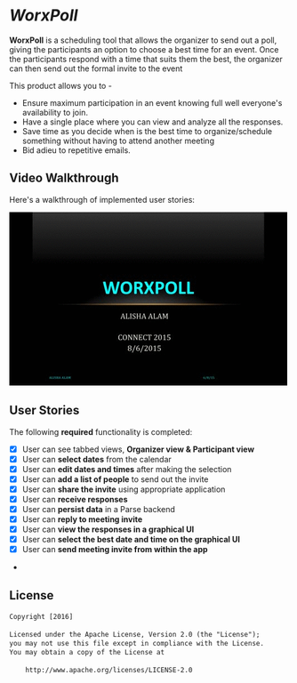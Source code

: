 #  *WorxPoll*

**WorxPoll** is a scheduling tool that allows the organizer to send out a poll, giving the participants an option to choose a best time for an 
event. Once the participants respond with a time that suits them the best, the organizer can then send out the formal invite to the event

This product allows you to - 
<ul>
  <li>Ensure maximum participation in an event knowing full well everyone's availability to join.</li>
  <li>Have a single place where you can view and analyze all the responses.</li>
  <li>Save time as you decide when is the best time to organize/schedule something without having to attend another meeting 
  <li>Bid adieu to repetitive emails.
</ul>


## Video Walkthrough 

Here's a walkthrough of implemented user stories:

<img src='https://github.com/alishaalam/WorxPoll/blob/master/WorxPoll_Connect_2015_Final.gif' title='Video Walkthrough' width='' alt='Video Walkthrough' />

## User Stories

The following **required** functionality is completed:


* [x] User can see tabbed views, **Organizer view & Participant view**
* [x] User can **select dates** from the calendar
* [x] User can **edit dates and times** after making the selection
* [x] User can **add a list of people** to send out the invite
* [x] User can **share the invite** using appropriate application 
* [x] User can **receive responses**
* [x] User can **persist data** in a Parse backend
* [x] User can **reply to meeting invite**
* [x] User can **view the responses in a graphical UI**
* [x] User can **select the best date and time on the graphical UI**
* [x] User can **send meeting invite from within the app**
* 

## License

    Copyright [2016] 

    Licensed under the Apache License, Version 2.0 (the "License");
    you may not use this file except in compliance with the License.
    You may obtain a copy of the License at

        http://www.apache.org/licenses/LICENSE-2.0
